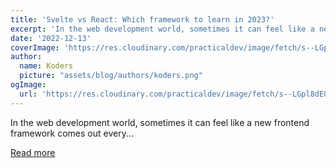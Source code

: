 ```yaml
---
title: 'Svelte vs React: Which framework to learn in 2023?'
excerpt: 'In the web development world, sometimes it can feel like a new frontend framework comes out every...'
date: '2022-12-13'
coverImage: 'https://res.cloudinary.com/practicaldev/image/fetch/s--LGpl8dE0--/c_imagga_scale,f_auto,fl_progressive,h_420,q_auto,w_1000/https://dev-to-uploads.s3.amazonaws.com/uploads/articles/2yihuooou7higrtvvh6f.png'
author:
  name: Koders
  picture: "assets/blog/authors/koders.png"
ogImage:
  url: 'https://res.cloudinary.com/practicaldev/image/fetch/s--LGpl8dE0--/c_imagga_scale,f_auto,fl_progressive,h_420,q_auto,w_1000/https://dev-to-uploads.s3.amazonaws.com/uploads/articles/2yihuooou7higrtvvh6f.png'
---
```


In the web development world, sometimes it can feel like a new frontend framework comes out every...

[Read more](https://dev.to/mikhailkaran/svelte-vs-react-which-framework-to-learn-in-2023-50gf)
